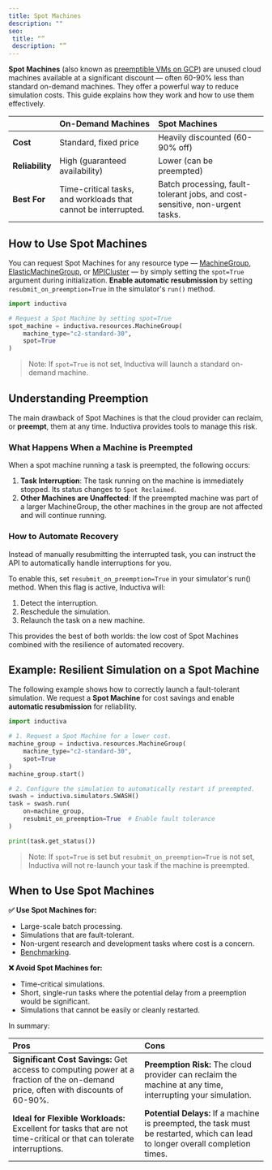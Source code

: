 ```yaml
---
title: Spot Machines
description: ""
seo:
 title: “”
 description: “”
---
```


**Spot Machines** (also known as [preemptible VMs on GCP](https://cloud.google.com/compute/docs/instances/spot)) are unused cloud machines available at a significant discount — often 60-90% less than standard on-demand machines. They offer a powerful way to reduce simulation costs. This guide explains how they work and how to use them effectively.

| | On-Demand Machines | Spot Machines |
| :--- | :--- | :--- |
| **Cost** | Standard, fixed price | Heavily discounted (60-90% off) |
| **Reliability** | High (guaranteed availability) | Lower (can be preempted) |
| **Best For** | Time-critical tasks, and workloads that cannot be interrupted. | Batch processing, fault-tolerant jobs, and cost-sensitive, non-urgent tasks. |

## How to Use Spot Machines

You can request Spot Machines for any resource type — [MachineGroup](resources/machinegroup_class.md), [ElasticMachineGroup](resources/elasticgroup_class.md), or [MPICluster](resources/mpicluster_class.md) — by simply setting the `spot=True` argument during initialization. **Enable automatic resubmission** by setting `resubmit_on_preemption=True` in the simulator's `run()` method.

```python
import inductiva

# Request a Spot Machine by setting spot=True
spot_machine = inductiva.resources.MachineGroup(
    machine_type="c2-standard-30", 
    spot=True
)
```

> Note: If `spot=True` is not set, Inductiva will launch a standard on-demand machine.

## Understanding Preemption

The main drawback of Spot Machines is that the cloud provider can reclaim, or **preempt**, them at any time. Inductiva provides tools to manage this risk.

### What Happens When a Machine is Preempted
When a spot machine running a task is preempted, the following occurs:

1. **Task Interruption**: The task running on the machine is immediately stopped. Its status changes to `Spot Reclaimed`.
2. **Other Machines are Unaffected**: If the preempted machine was part of a larger MachineGroup, the other machines in the group are not affected and will continue running.

### How to Automate Recovery

Instead of manually resubmitting the interrupted task, you can instruct the API to automatically handle interruptions for you.

To enable this, set `resubmit_on_preemption=True` in your simulator's run() method. When this flag is active, Inductiva will:
1. Detect the interruption.
2. Reschedule the simulation.
3. Relaunch the task on a new machine.

This provides the best of both worlds: the low cost of Spot Machines combined with the resilience of automated recovery.

## Example: Resilient Simulation on a Spot Machine

The following example shows how to correctly launch a fault-tolerant simulation. We request a **Spot Machine** for cost savings and enable **automatic resubmission** for reliability.

```python
import inductiva

# 1. Request a Spot Machine for a lower cost.
machine_group = inductiva.resources.MachineGroup(
    machine_type="c2-standard-30", 
    spot=True
)
machine_group.start()

# 2. Configure the simulation to automatically restart if preempted.
swash = inductiva.simulators.SWASH()
task = swash.run(
    on=machine_group,
    resubmit_on_preemption=True  # Enable fault tolerance
)

print(task.get_status())
```

> Note: If `spot=True` is set but `resubmit_on_preemption=True` is not set, Inductiva will not re-launch your task if the machine is preempted.

## When to Use Spot Machines

**✅ Use Spot Machines for:**
- Large-scale batch processing.
- Simulations that are fault-tolerant.
- Non-urgent research and development tasks where cost is a concern.
- [Benchmarking](/guides/benchmark/benchmarking).

**❌  Avoid Spot Machines for:**
- Time-critical simulations.
- Short, single-run tasks where the potential delay from a preemption would be significant.
- Simulations that cannot be easily or cleanly restarted.

In summary:

| Pros | Cons |
| :--- | :--- |
| **Significant Cost Savings:** Get access to computing power at a fraction of the on-demand price, often with discounts of 60-90%. | **Preemption Risk:** The cloud provider can reclaim the machine at any time, interrupting your simulation. |
| **Ideal for Flexible Workloads:** Excellent for tasks that are not time-critical or that can tolerate interruptions. | **Potential Delays:** If a machine is preempted, the task must be restarted, which can lead to longer overall completion times. |
